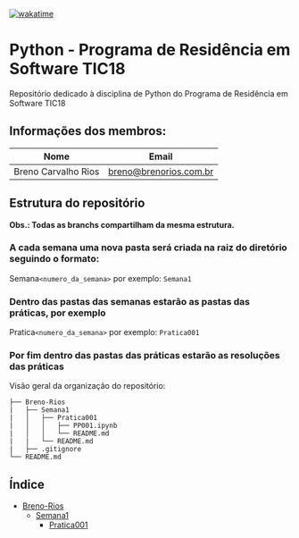 [![wakatime](https://wakatime.com/badge/user/77d5a9d1-1dec-406f-8da2-8e73485e005d/project/018bc4c7-0fec-4ab0-99d2-0913b8e3322f.svg)](https://wakatime.com/badge/user/77d5a9d1-1dec-406f-8da2-8e73485e005d/project/018bc4c7-0fec-4ab0-99d2-0913b8e3322f)

# Python - Programa de Residência em Software TIC18

Repositório dedicado à disciplina de Python do Programa de Residência em Software TIC18

## Informações dos membros:

| Nome                | Email                  |
| ------------------- | ---------------------- |
| Breno Carvalho Rios | breno@brenorios.com.br |

## Estrutura do repositório

**Obs.: Todas as branchs compartilham da mesma estrutura.**

### A cada semana uma nova pasta será criada na raiz do diretório seguindo o formato:

Semana`<numero_da_semana>` por exemplo: `Semana1`

### Dentro das pastas das semanas estarão as pastas das práticas, por exemplo

Pratica`<numero_da_semana>` por exemplo: `Pratica001`

### Por fim dentro das pastas das práticas estarão as resoluções das práticas

Visão geral da organização do repositório:

```
├── Breno-Rios
|   ├── Semana1
|   │   ├── Pratica001
|   │   │   ├── PP001.ipynb
|   │   │   └── README.md
|   |   └── README.md
|   ├── .gitignore
└── README.md
```

## Índice

* [Breno-Rios](https://github.com/brenoriios/Python-TIC18/tree/breno-rios/Breno-Rios)
    * [Semana1](https://github.com/brenoriios/Python-TIC18/tree/breno-rios/Breno-Rios/Semana1)
        * [Pratica001](https://github.com/brenoriios/Python-TIC18/tree/breno-rios/Breno-Rios/Semana1/Pratica001)